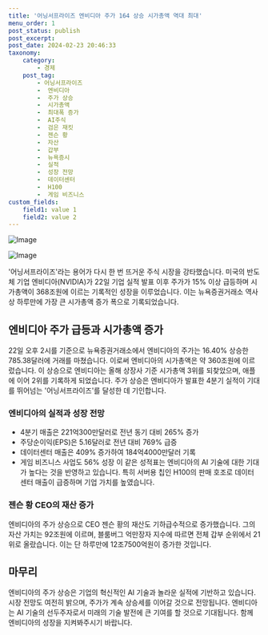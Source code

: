 ```yaml
---
title: '어닝서프라이즈 엔비디아 주가 164 상승 시가총액 역대 최대'
menu_order: 1
post_status: publish
post_excerpt: 
post_date: 2024-02-23 20:46:33
taxonomy:
    category:
        - 경제
    post_tag:
        - 어닝서프라이즈
        -  엔비디아
        -  주가 상승
        -  시가총액
        -  최대폭 증가
        -  AI주식
        -  검은 재킷
        -  젠슨 황
        -  자산
        -  갑부
        -  뉴욕증시
        -  실적
        -  성장 전망
        -  데이터센터
        -  H100
        -  게임 비즈니스
custom_fields:
    field1: value 1
    field2: value 2
---
```


![Image](https://imgnews.pstatic.net/image/018/2024/02/23/0005679089_001_20240223095303155.jpg?type=w647)

![Image](https://imgnews.pstatic.net/image/018/2024/02/23/0005679089_002_20240223095303169.jpg?type=w647)

'어닝서프라이즈'라는 용어가 다시 한 번 뜨거운 주식 시장을 강타했습니다. 미국의 반도체 기업 엔비디아(NVIDIA)가 22일 기업 실적 발표 이후 주가가 15% 이상 급등하며 시가총액이 368조원에 이르는 기록적인 성장을 이루었습니다. 이는 뉴욕증권거래소 역사상 하루만에 가장 큰 시가총액 증가 폭으로 기록되었습니다. 
## 엔비디아 주가 급등과 시가총액 증가
22일 오후 2시를 기준으로 뉴욕증권거래소에서 엔비디아의 주가는 16.40% 상승한 785.38달러에 거래를 마쳤습니다. 이로써 엔비디아의 시가총액은 약 360조원에 이르렀습니다. 이 상승으로 엔비디아는 올해 상장사 기준 시가총액 3위를 되찾았으며, 애플에 이어 2위를 기록하게 되었습니다. 주가 상승은 엔비디아가 발표한 4분기 실적이 기대를 뛰어넘는 '어닝서프라이즈'를 달성한 데 기인합니다.
### 엔비디아의 실적과 성장 전망
- 4분기 매출은 221억300만달러로 전년 동기 대비 265% 증가
- 주당순이익(EPS)은 5.16달러로 전년 대비 769% 급증
- 데이터센터 매출은 409% 증가하여 184억4000만달러 기록
- 게임 비즈니스 사업도 56% 성장
이 같은 성적표는 엔비디아의 AI 기술에 대한 기대가 높다는 것을 반영하고 있습니다. 특히 서버용 칩인 H100의 판매 호조로 데이터센터 매출이 급증하며 기업 가치를 높였습니다.
### 젠슨 황 CEO의 재산 증가
엔비디아의 주가 상승으로 CEO 젠슨 황의 재산도 기하급수적으로 증가했습니다. 그의 자산 가치는 92조원에 이르며, 블룸버그 억만장자 지수에 따르면 전체 갑부 순위에서 21위로 올랐습니다. 이는 단 하루만에 12조7500억원이 증가한 것입니다.
## 마무리
엔비디아의 주가 상승은 기업의 혁신적인 AI 기술과 놀라운 실적에 기반하고 있습니다. 시장 전망도 여전히 밝으며, 주가가 계속 상승세를 이어갈 것으로 전망됩니다. 엔비디아는 AI 기술의 선두주자로서 미래의 기술 발전에 큰 기여를 할 것으로 기대됩니다. 함께 엔비디아의 성장을 지켜봐주시기 바랍니다.
